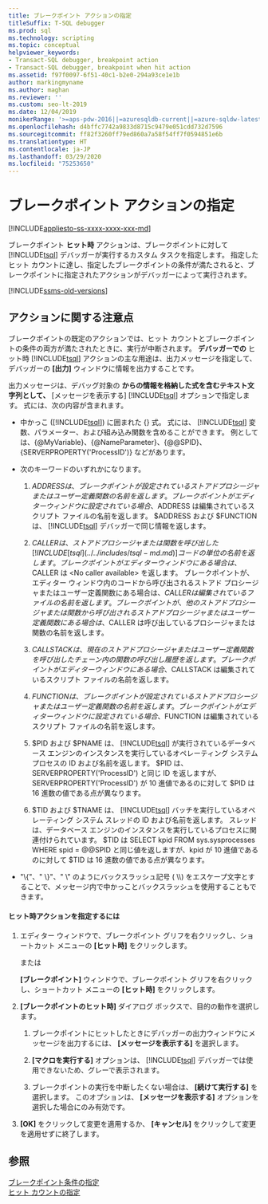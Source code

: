 ```yaml
---
title: ブレークポイント アクションの指定
titleSuffix: T-SQL debugger
ms.prod: sql
ms.technology: scripting
ms.topic: conceptual
helpviewer_keywords:
- Transact-SQL debugger, breakpoint action
- Transact-SQL debugger, breakpoint when hit action
ms.assetid: f97f0097-6f51-40c1-b2e0-294a93ce1e1b
author: markingmyname
ms.author: maghan
ms.reviewer: ''
ms.custom: seo-lt-2019
ms.date: 12/04/2019
monikerRange: '>=aps-pdw-2016||=azuresqldb-current||=azure-sqldw-latest||>=sql-server-2016||=sqlallproducts-allversions||>=sql-server-linux-2017||=azuresqldb-mi-current'
ms.openlocfilehash: d4bffc7742a9833d8715c9479e051cdd732d7596
ms.sourcegitcommit: ff82f3260ff79ed860a7a58f54ff7f0594851e6b
ms.translationtype: HT
ms.contentlocale: ja-JP
ms.lasthandoff: 03/29/2020
ms.locfileid: "75253650"
---
```

# <a name="specify-a-breakpoint-action"></a>ブレークポイント アクションの指定

[!INCLUDE[appliesto-ss-xxxx-xxxx-xxx-md](../../includes/appliesto-ss-xxxx-xxxx-xxx-md.md)]

ブレークポイント **ヒット時** アクションは、ブレークポイントに対して [!INCLUDE[tsql](../../includes/tsql-md.md)] デバッガーが実行するカスタム タスクを指定します。 指定したヒット カウントに達し、指定したブレークポイントの条件が満たされると、ブレークポイントに指定されたアクションがデバッガーによって実行されます。

[!INCLUDE[ssms-old-versions](../../includes/ssms-old-versions.md)]
  
##  <a name="action-considerations"></a><a name="BKMK_ActionConsiderations"></a> アクションに関する注意点

ブレークポイントの既定のアクションでは、ヒット カウントとブレークポイントの条件の両方が満たされたときに、実行が中断されます。 **デバッガーでの** ヒット時 [!INCLUDE[tsql](../../includes/tsql-md.md)] アクションの主な用途は、出力メッセージを指定して、デバッガーの **[出力]** ウィンドウに情報を出力することです。  
  
出力メッセージは、デバッグ対象の **からの情報を格納した式を含むテキスト文字列として、** [メッセージを表示する] [!INCLUDE[tsql](../../includes/tsql-md.md)] オプションで指定します。 式には、次の内容が含まれます。  
  
-   中かっこ ([!INCLUDE[tsql](../../includes/tsql-md.md)]) に囲まれた {} 式。 式には、 [!INCLUDE[tsql](../../includes/tsql-md.md)] 変数、パラメーター、および組み込み関数を含めることができます。 例としては、{@MyVariable}、{@NameParameter}、{@@SPID}、{SERVERPROPERTY('ProcessID')} などがあります。  
  
-   次のキーワードのいずれかになります。  
  
    1.  $ADDRESS は、ブレークポイントが設定されているストアド プロシージャまたはユーザー定義関数の名前を返します。 ブレークポイントがエディター ウィンドウに設定されている場合、$ADDRESS は編集されているスクリプト ファイルの名前を返します。 $ADDRESS および $FUNCTION は、 [!INCLUDE[tsql](../../includes/tsql-md.md)] デバッガーで同じ情報を返します。  
  
    2.  $CALLER は、ストアド プロシージャまたは関数を呼び出した [!INCLUDE[tsql](../../includes/tsql-md.md)] コードの単位の名前を返します。 ブレークポイントがエディター ウィンドウにある場合は、$CALLER は \<No caller available> を返します。 ブレークポイントが、エディター ウィンドウ内のコードから呼び出されるストアド プロシージャまたはユーザー定義関数にある場合は、$CALLER は編集されているファイルの名前を返します。 ブレークポイントが、他のストアド プロシージャまたは関数から呼び出されるストアド プロシージャまたはユーザー定義関数にある場合は、$CALLER は呼び出しているプロシージャまたは関数の名前を返します。  
  
    3.  $CALLSTACK は、現在のストアド プロシージャまたはユーザー定義関数を呼び出したチェーン内の関数の呼び出し履歴を返します。 ブレークポイントがエディター ウィンドウにある場合、$CALLSTACK は編集されているスクリプト ファイルの名前を返します。  
  
    4.  $FUNCTION は、ブレークポイントが設定されているストアド プロシージャまたはユーザー定義関数の名前を返します。 ブレークポイントがエディター ウィンドウに設定されている場合、$FUNCTION は編集されているスクリプト ファイルの名前を返します。  
  
    5.  $PID および $PNAME は、 [!INCLUDE[tsql](../../includes/tsql-md.md)] が実行されているデータベース エンジンのインスタンスを実行しているオペレーティング システム プロセスの ID および名前を返します。 $PID は、SERVERPROPERTY('ProcessID') と同じ ID を返しますが、SERVERPROPERTY('ProcessID') が 10 進値であるのに対して $PID は 16 進数の値である点が異なります。  
  
    6.  $TID および $TNAME は、 [!INCLUDE[tsql](../../includes/tsql-md.md)] バッチを実行しているオペレーティング システム スレッドの ID および名前を返します。 スレッドは、データベース エンジンのインスタンスを実行しているプロセスに関連付けられています。 $TID は SELECT kpid FROM sys.sysprocesses WHERE spid = @@SPID と同じ値を返しますが、kpid が 10 進値であるのに対して $TID は 16 進数の値である点が異なります。  
  
-   "\\{"、" \\}"、" \\" のようにバックスラッシュ記号 ( \\\\) をエスケープ文字とすることで、メッセージ内で中かっことバックスラッシュを使用することもできます。  
  
#### <a name="to-specify-a-when-hit-action"></a>ヒット時アクションを指定するには  
  
1.  エディター ウィンドウで、ブレークポイント グリフを右クリックし、ショートカット メニューの **[ヒット時]** をクリックします。  
  
     または  
  
     **[ブレークポイント]** ウィンドウで、ブレークポイント グリフを右クリックし、ショートカット メニューの **[ヒット時]** をクリックします。  
  
2.  **[ブレークポイントのヒット時]** ダイアログ ボックスで、目的の動作を選択します。  
  
    1.  ブレークポイントにヒットしたときにデバッガーの出力ウィンドウにメッセージを出力するには、 **[メッセージを表示する]** を選択します。  
  
    2.  **[マクロを実行する]** オプションは、 [!INCLUDE[tsql](../../includes/tsql-md.md)] デバッガーでは使用できないため、グレーで表示されます。  
  
    3.  ブレークポイントの実行を中断したくない場合は、 **[続けて実行する]** を選択します。 このオプションは、 **[メッセージを表示する]** オプションを選択した場合にのみ有効です。  
  
3.  **[OK]** をクリックして変更を適用するか、 **[キャンセル]** をクリックして変更を適用せずに終了します。  
  
## <a name="see-also"></a>参照  
 [ブレークポイント条件の指定](../../relational-databases/scripting/specify-a-breakpoint-condition.md)   
 [ヒット カウントの指定](../../relational-databases/scripting/specify-a-hit-count.md)  
